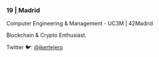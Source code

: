 ### 19 | Madrid
Computer Engineering & Management - UC3M | 42Madrid

₿lockchain & Crypto Enthusiast.

Twitter 🐦: [@ikertejero](https://twitter.com/ikertejero)

<!--
**ikertejero/ikertejero** is a ✨ _special_ ✨ repository because its `README.md` (this file) appears on your GitHub profile.



